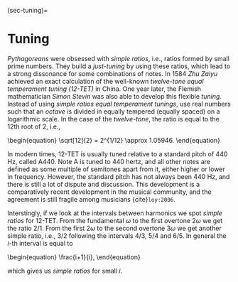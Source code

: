 (sec-tuning)=
# Tuning

*Pythagoreans* were obsessed with *simple ratios*, i.e., ratios formed by small prime numbers.
They build a *just-tuning* by using these ratios, which lead to a strong dissonance for some combinations of notes.
In 1584 *Zhu Zaiyu* achieved an exact calculation of the well-known *twelve-tone equal temperament tuning (12-TET)* in China.
One year later, the Flemish mathematician *Simon Stevin* was also able to develop this flexible *tuning*.
Instead of using *simple ratios* *equal temperament tunings*, use real numbers such that an *octave* is divided in equally tempered (equally spaced) on a logarithmic scale.
In the case of the *twelve-tone*, the ratio is equal to the 12th root of 2, i.e.,

\begin{equation}
    \sqrt[12]{2} = 2^{1/12} \approx 1.05946.
\end{equation}

In modern times, 12-TET is usually tuned relative to a standard pitch of 440 Hz, called A440.
Note A is tuned to 440 hertz, and all other notes are defined as some multiple of semitones apart from it, either higher or lower in frequency.
However, the standard pitch has not always been 440 Hz, and there is still a lot of dispute and discussion.
This development is a comparatively recent development in the musical community, and the agreement is still fragile among musicians {cite}`loy:2006`.

Interstingly, if we look at the intervals between harmonics we spot *simple ratios* for 12-TET.
From the fundamental $\omega$ to the first overtone $2\omega$ we get the ratio $2/1$.
From the first $2\omega$ to the second overtone $3\omega$ we get another simple ratio, i.e., $3/2$ following the intervals $4/3$, $5/4$ and $6/5$.
In general the $i$-th interval is equal to 

\begin{equation}
    \frac{i+1}{i},
\end{equation}

which gives us *simple ratios* for small $i$.